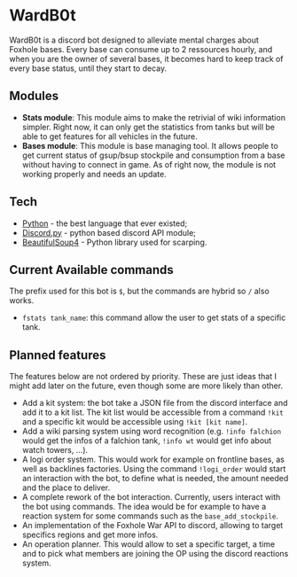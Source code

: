 
# WardB0t

WardB0t is a discord bot designed to alleviate mental charges about Foxhole bases. Every base can consume up to 2 ressources hourly, and when you are the owner of several bases, it becomes hard to keep track of every base status, until they start to decay. 

## Modules

- **Stats module**: This module aims to make the retrivial of wiki information simpler. Right now, it can only get the statistics from tanks but will be able to get features for all vehicles in the future.
- **Bases module**: This module is base managing tool. It allows people to get current status of gsup/bsup stockpile and consumption from a base without having to connect in game. As of right now, the module is not working properly and needs an update.

## Tech

- [Python](https://www.python.org/) - the best language that ever existed;
- [Discord.py](https://discordpy.readthedocs.io/en/stable/) - python based discord API module;
- [BeautifulSoup4](https://www.crummy.com/software/BeautifulSoup/) - Python library used for scarping.

## Current Available commands

The prefix used for this bot is `$`, but the commands are hybrid so `/` also works.

- `fstats tank_name`: this command allow the user to get stats of a specific tank.


## Planned features

The features below are not ordered by priority. These are just ideas that I might add later on the future, even though some are more likely than other.

- Add a kit system: the bot take a JSON file from the discord interface and add it to a kit list. The kit list would be accessible from a command `!kit` and a specific kit would be accessible using `!kit [kit name]`.
- Add a wiki parsing system using word recognition (e.g. `!info falchion` would get the infos of a falchion tank, `!info wt` would get info about watch towers, ...).
- A logi order system. This would work for example on frontline bases, as well as backlines factories. Using the command `!logi_order` would start an interaction with the bot, to define what is needed, the amount needed and the place to deliver.
- A complete rework of the bot interaction. Currently, users interact with the bot using commands. The idea would be for example to have a reaction system for some commands such as the `base_add_stockpile`.
- An implementation of the Foxhole War API to discord, allowing to target specifics regions and get more infos.
- An operation planner. This would allow to set a specific target, a time and to pick what members are joining the OP using the discord reactions system.
